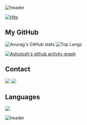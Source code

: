 ![header](https://capsule-render.vercel.app/api?type=Venom&color=FFF6B7&height=170&section=header&text=Welcome&fontSize=80&animation=twinkling&fontColor=69491A&desc=ainjin's%20GitHub%20Profile&descAlignY=75)              




[![Hits](https://hits.seeyoufarm.com/api/count/incr/badge.svg?url=https%3A%2F%2Fgithub.com%2Fainjin&count_bg=%23E4B660&title_bg=%23F2AB39&icon=1001tracklists.svg&icon_color=%23FFFFFF&title=hits&edge_flat=false)](https://hits.seeyoufarm.com)

## My GitHub


![Anurag's GitHub stats](https://github-readme-stats.vercel.app/api?username=ainjin&show_icons=true&theme=gruvbox_light)
![Top Langs](https://github-readme-stats.vercel.app/api/top-langs/?username=ainjin&hide_progress=true&show_icons=true&theme=gruvbox_light)


[![Ashutosh's github activity graph](https://github-readme-activity-graph.vercel.app/graph?username=ainjin&theme=tokyo-day)](https://github.com/ainjin/github-readme-activity-graph)


## Contact 

<a href="https://www.instagram.com/ain848_k/" target="_blank"><img src="https://img.shields.io/badge/Instagram-E4405F?style=&logo=instagram&logoColor=DDDDDD"/></a>
<img src="https://img.shields.io/badge/ain48kim@gmail.com-EA4335?style=&logo=gmail&logoColor=DDDDDD"/></a>

## Languages

<a href="https://www.instagram.com/ain848_k/" target="_blank"><img src="https://img.shields.io/badge/C++-00599C?style=&logo=cplusplus&logoColor=DDDDD"/></a> 





![header](https://capsule-render.vercel.app/api?type=waving&color=0:F2AB39,100:FFD954&height=150&animation=fadeIn&section=footer&)






